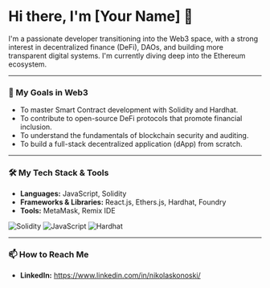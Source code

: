 # Hi there, I'm [Your Name] 👋

I'm a passionate developer transitioning into the Web3 space, with a strong interest in decentralized finance (DeFi), DAOs, and building more transparent digital systems. I'm currently diving deep into the Ethereum ecosystem.

---

### 🎯 My Goals in Web3

* To master Smart Contract development with Solidity and Hardhat.
* To contribute to open-source DeFi protocols that promote financial inclusion.
* To understand the fundamentals of blockchain security and auditing.
* To build a full-stack decentralized application (dApp) from scratch.

---

### 🛠️ My Tech Stack & Tools

* **Languages:** JavaScript, Solidity
* **Frameworks & Libraries:** React.js, Ethers.js, Hardhat, Foundry
* **Tools:** MetaMask, Remix IDE

![Solidity](https://img.shields.io/badge/Solidity-363636?style=for-the-badge&logo=solidity&logoColor=white)
![JavaScript](https://img.shields.io/badge/JavaScript-F7DF1E?style=for-the-badge&logo=javascript&logoColor=black)
![Hardhat](https://img.shields.io/badge/Hardhat-2A2A2A?style=for-the-badge&logo=hardhat&logoColor=white)

---

### 📫 How to Reach Me

* **LinkedIn:** https://www.linkedin.com/in/nikolaskonoski/
